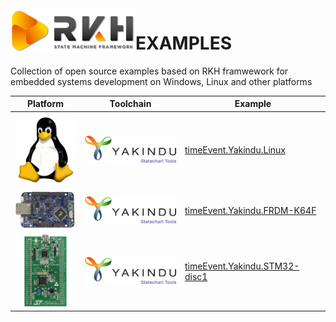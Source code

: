 <img style="float: left;" src="images/rkh.png" width="200">

# EXAMPLES  

Collection of open source examples based on RKH framwework for embedded systems development on Windows, Linux and other platforms

Platform | Toolchain | Example 
-- | -- | --
<img src="images/tux.png" width="100"> | <img src="images/Yakindu-SCT.png" width="150"> | [timeEvent.Yakindu.Linux](timeEvt.yakindu.linux)
<img src="images/frdm-k64f.png" width="100"> | <img src="images/Yakindu-SCT.png" width="150"> | [timeEvent.Yakindu.FRDM-K64F](timeEvt.yakindu.frdm-k64f)
<img src="images/stm32-disc1.png" width="100"> | <img src="images/Yakindu-SCT.png" width="150"> | [timeEvent.Yakindu.STM32-disc1](timeEvt.yakindu.stm32-disc1)
